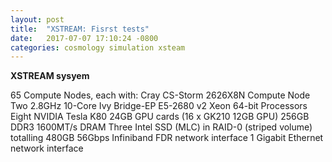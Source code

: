 ```yaml
---
layout: post
title:  "XSTREAM: Fisrst tests"
date:   2017-07-07 17:10:24 -0800
categories: cosmology simulation xsteam
---
```



**XSTREAM sysyem**

65 Compute Nodes, each with:
 Cray CS-Storm 2626X8N Compute Node
 Two 2.8GHz 10-Core Ivy Bridge-EP E5-2680 v2 Xeon 64-bit Processors
 Eight NVIDIA Tesla K80 24GB GPU cards (16 x GK210 12GB GPU)
 256GB DDR3 1600MT/s DRAM
 Three Intel SSD (MLC) in RAID-0 (striped volume) totalling 480GB
 56Gbps Infiniband FDR network interface
 1 Gigabit Ethernet network interface
